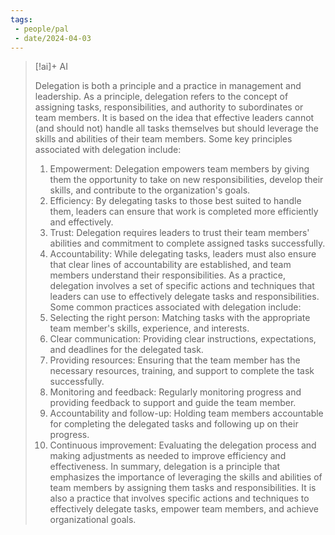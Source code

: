 ```yaml
---
tags:
 - people/pal
 - date/2024-04-03
---
```



> [!ai]+ AI
>
> Delegation is both a principle and a practice in management and leadership.
> As a principle, delegation refers to the concept of assigning tasks, responsibilities, and authority to subordinates or team members. It is based on the idea that effective leaders cannot (and should not) handle all tasks themselves but should leverage the skills and abilities of their team members. Some key principles associated with delegation include:
> 1. Empowerment: Delegation empowers team members by giving them the opportunity to take on new responsibilities, develop their skills, and contribute to the organization's goals.
> 2. Efficiency: By delegating tasks to those best suited to handle them, leaders can ensure that work is completed more efficiently and effectively.
> 3. Trust: Delegation requires leaders to trust their team members' abilities and commitment to complete assigned tasks successfully.
> 4. Accountability: While delegating tasks, leaders must also ensure that clear lines of accountability are established, and team members understand their responsibilities.
> As a practice, delegation involves a set of specific actions and techniques that leaders can use to effectively delegate tasks and responsibilities. Some common practices associated with delegation include:
> 1. Selecting the right person: Matching tasks with the appropriate team member's skills, experience, and interests.
> 2. Clear communication: Providing clear instructions, expectations, and deadlines for the delegated task.
> 3. Providing resources: Ensuring that the team member has the necessary resources, training, and support to complete the task successfully.
> 4. Monitoring and feedback: Regularly monitoring progress and providing feedback to support and guide the team member.
> 5. Accountability and follow-up: Holding team members accountable for completing the delegated tasks and following up on their progress.
> 6. Continuous improvement: Evaluating the delegation process and making adjustments as needed to improve efficiency and effectiveness.
> In summary, delegation is a principle that emphasizes the importance of leveraging the skills and abilities of team members by assigning them tasks and responsibilities. It is also a practice that involves specific actions and techniques to effectively delegate tasks, empower team members, and achieve organizational goals.
